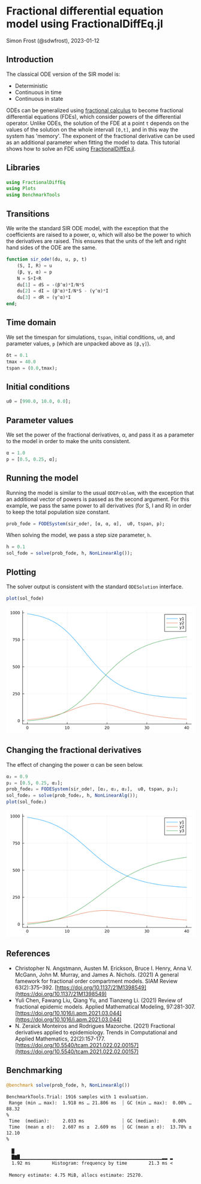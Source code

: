# Fractional differential equation model using FractionalDiffEq.jl
Simon Frost (@sdwfrost), 2023-01-12

## Introduction

The classical ODE version of the SIR model is:

- Deterministic
- Continuous in time
- Continuous in state

ODEs can be generalized using [fractional calculus](https://en.wikipedia.org/wiki/Fractional_calculus) to become fractional differential equations (FDEs), which consider powers of the differential operator. Unlike ODEs, the solution of the FDE at a point `t` depends on the values of the solution on the whole intervall `[0,t]`, and in this way the system has 'memory'. The exponent of the fractional derivative can be used as an additional parameter when fitting the model to data. This tutorial shows how to solve an FDE using [FractionalDiffEq.jl](https://github.com/SciFracX/FractionalDiffEq.jl).

## Libraries

```julia
using FractionalDiffEq
using Plots
using BenchmarkTools
```




## Transitions

We write the standard SIR ODE model, with the exception that the coefficients are raised to a power, α, which will also be the power to which the derivatives are raised. This ensures that the units of the left and right hand sides of the ODE are the same.

```julia
function sir_ode!(du, u, p, t)
    (S, I, R) = u
    (β, γ, α) = p
    N = S+I+R
    du[1] = dS = -(β^α)*I/N*S
    du[2] = dI = (β^α)*I/N*S - (γ^α)*I
    du[3] = dR = (γ^α)*I
end;
```




## Time domain

We set the timespan for simulations, `tspan`, initial conditions, `u0`, and parameter values, `p` (which are unpacked above as `[β,γ]`).

```julia
δt = 0.1
tmax = 40.0
tspan = (0.0,tmax);
```




## Initial conditions


```julia
u0 = [990.0, 10.0, 0.0];
```




## Parameter values

We set the power of the fractional derivatives, α, and pass it as a parameter to the model in order to make the units consistent.

```julia
α = 1.0
p = [0.5, 0.25, α];
```




## Running the model

Running the model is similar to the usual `ODEProblem`, with the exception that an additional vector of powers is passed as the second argument. For this example, we pass the same power to all derivatives (for S, I and R) in order to keep the total population size constant.

```julia
prob_fode = FODESystem(sir_ode!, [α, α, α],  u0, tspan, p);
```




When solving the model, we pass a step size parameter, `h`.

```julia
h = 0.1
sol_fode = solve(prob_fode, h, NonLinearAlg());
```




## Plotting

The solver output is consistent with the standard `ODESolution` interface.

```julia
plot(sol_fode)
```

![](figures/fde_fractionaldiffeq_8_1.png)



## Changing the fractional derivatives

The effect of changing the power α can be seen below.

```julia
α₂ = 0.9
p₂ = [0.5, 0.25, α₂];
prob_fode₂ = FODESystem(sir_ode!, [α₂, α₂, α₂],  u0, tspan, p₂);
sol_fode₂ = solve(prob_fode₂, h, NonLinearAlg());
plot(sol_fode₂)
```

![](figures/fde_fractionaldiffeq_9_1.png)



## References

- Christopher N. Angstmann, Austen M. Erickson, Bruce I. Henry, Anna V. McGann, John M. Murray, and James A. Nichols. (2021) A general famework for fractional order compartment models. SIAM Review 63(2):375–392. [https://doi.org/10.1137/21M1398549](https://doi.org/10.1137/21M1398549)
- Yuli Chen, Fawang Liu, Qiang Yu, and Tianzeng Li. (2021) Review of fractional epidemic models. Applied Mathematical Modeling, 97:281-307. [https://doi.org/10.1016/j.apm.2021.03.044](https://doi.org/10.1016/j.apm.2021.03.044)
- N. Zeraick Monteiros and Rodrigues Mazorche. (2021) Fractional derivatives applied to epidemiology. Trends in Computational and Applied Mathematics, 22(2):157-177. [https://doi.org/10.5540/tcam.2021.022.02.00157](https://doi.org/10.5540/tcam.2021.022.02.00157)

## Benchmarking

```julia
@benchmark solve(prob_fode, h, NonLinearAlg())
```

```
BenchmarkTools.Trial: 1916 samples with 1 evaluation.
 Range (min … max):  1.918 ms … 21.806 ms  ┊ GC (min … max):  0.00% … 88.32
%
 Time  (median):     2.033 ms              ┊ GC (median):     0.00%
 Time  (mean ± σ):   2.607 ms ±  2.609 ms  ┊ GC (mean ± σ):  13.70% ± 12.10
%

  █                                                           
  █▇█▁▁▁▁▁▁▁▁▁▁▁▁▁▁▁▁▁▁▁▁▁▁▁▁▁▁▁▁▁▁▁▁▁▁▁▁▁▁▁▁▁▁▁▁▁▁▁▁▁▁▁▁▁▂▂ ▂
  1.92 ms        Histogram: frequency by time        21.3 ms <

 Memory estimate: 4.75 MiB, allocs estimate: 25270.
```



